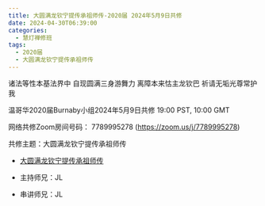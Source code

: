 ```yaml
---
title: 大圆满龙钦宁提传承祖师传-2020届 2024年5月9日共修
date: 2024-04-30T06:39:00
categories:
  - 慧灯禅修班
tags:
  - 2020届
  - 大圆满龙钦宁提传承祖师传
---
```

诸法等性本基法界中 自现圆满三身游舞力
离障本来怙主龙钦巴 祈请无垢光尊常护我

温哥华2020届Burnaby小组2024年5月9日共修
19:00 PST, 10:00 GMT

网络共修Zoom房间号码： 7789995278 (<https://zoom.us/j/7789995278>)

共修主题：大圆满龙钦宁提传承祖师传
* [大圆满龙钦宁提传承祖师传](/f/up/大圆满龙钦宁提传承祖师传.pdf)



* 主持师兄：JL
* 串讲师兄：JL

